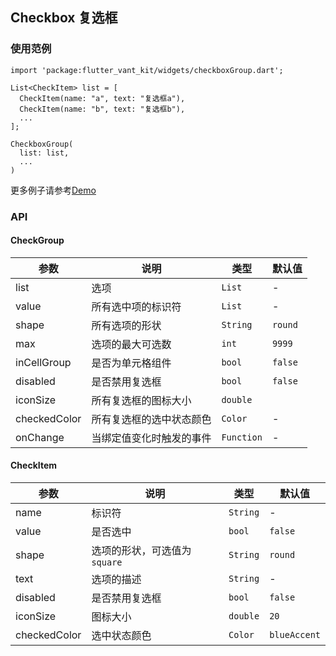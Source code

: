 ## Checkbox 复选框

### 使用范例

```
import 'package:flutter_vant_kit/widgets/checkboxGroup.dart';

List<CheckItem> list = [
  CheckItem(name: "a", text: "复选框a"),
  CheckItem(name: "b", text: "复选框b"),
  ...
];

CheckboxGroup(
  list: list,
  ...
)
```

更多例子请参考[Demo](../lib/routes/demoCheckbox.dart)

### API

#### CheckGroup

| 参数  | 说明  | 类型  | 默认值  |
| ------------ | ------------ | ------------ | ------------ |
| list | 选项 | `List` | - |
| value | 所有选中项的标识符 | `List` | - |
| shape | 所有选项的形状 | `String` | `round` |
| max | 选项的最大可选数 | `int` | `9999` |
| inCellGroup | 是否为单元格组件 | `bool` | `false` |
| disabled | 是否禁用复选框 | `bool` | `false` |
| iconSize | 所有复选框的图标大小 | `double` | |
| checkedColor | 所有复选框的选中状态颜色 | `Color` | - |
| onChange | 当绑定值变化时触发的事件 | `Function` | - |

#### CheckItem

| 参数  | 说明  | 类型  | 默认值  |
| ------------ | ------------ | ------------ | ------------ |
| name | 标识符 | `String` | - |
| value | 是否选中 | `bool` | `false` |
| shape | 选项的形状，可选值为`square` | `String` | `round` |
| text | 选项的描述 | `String` | - |
| disabled | 是否禁用复选框 | `bool` | `false` |
| iconSize | 图标大小 | `double` | `20` |
| checkedColor | 选中状态颜色 | `Color` | `blueAccent` |
